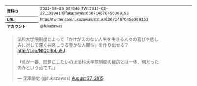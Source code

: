 <table style="font-size: 9pt; width: 610px; margin-bottom: 20px; height: 80px;">
<tbody>
    <tr>
        <th align=left>資料ID</th>
        <td align=left>2022-08-26_084346_TW::2015-08-27_103941:@fukazawas::636714670456369153</td>
    </tr>
    <tr>
        <th align=left>URL</th>
        <td align=left>https://twitter.com/fukazawas/status/636714670456369153</td>
    </tr>
    <tr>
        <th align=left>アカウント</th>
        <td align=left>@fukazawas</td>
    </tr>
    <tr>
        <th align=left>ユーザ名</th>
        <td align=left>深澤諭史</td>
    </tr>
    <tr>
        <th align=left>ツイートの記録日時</th>
        <td align=left>2022-08-26_084346_</td>
    </tr>
</tbody>
</table>
<blockquote class="twitter-tweet" data-width="450"  data-lang="ja"><p lang="ja" dir="ltr">法科大学院制度によって「かけがえのない人生を生きる人々の喜びや悲しみに対して深く共感しうる豊かな人間性」を作り出せる？<a href="http://t.co/NlQORbLu5J">http://t.co/NlQORbLu5J</a><br><br>「私が一番、問題にしたいのは法科大学院制度の目的とは一体、何だったのかという点です。」</p>&mdash; 深澤諭史 (@fukazawas) <a href="https://twitter.com/fukazawas/status/636714670456369153?ref_src=twsrc%5Etfw">August 27, 2015</a></blockquote>
<script async src="https://platform.twitter.com/widgets.js" charset="utf-8"></script>


